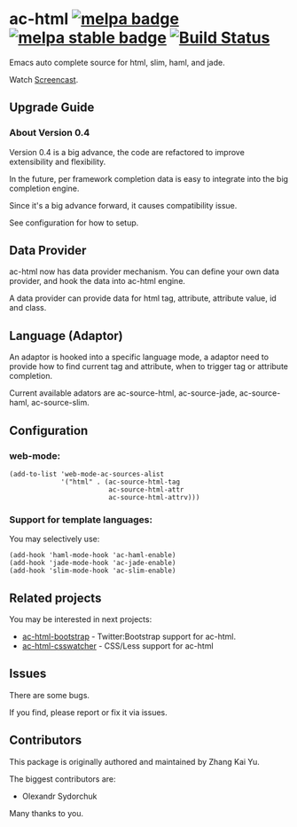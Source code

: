 ac-html [![melpa badge][melpa-badge]][melpa-link] [![melpa stable badge][melpa-stable-badge]][melpa-stable-link] [![Build Status](https://travis-ci.org/cheunghy/ac-html.png?branch=master)](https://travis-ci.org/cheunghy/ac-html)
=======

Emacs auto complete source for html, slim, haml, and jade.

Watch [Screencast](https://www.youtube.com/watch?v=UrXNgrN4d5Y).

Upgrade Guide
------

### About Version 0.4

Version 0.4 is a big advance, the code are refactored to improve extensibility and flexibility.

In the future, per framework completion data is easy to integrate into the big completion engine.

Since it's a big advance forward, it causes compatibility issue.

See configuration for how to setup.

Data Provider
------

ac-html now has data provider mechanism. You can define your own data provider, and hook the data into ac-html engine.

A data provider can provide data for html tag, attribute, attribute value, id and class.

Language (Adaptor)
------

An adaptor is hooked into a specific language mode, a adaptor need to provide how to find current tag and attribute, when to trigger tag or attribute completion.

Current available adators are ac-source-html, ac-source-jade, ac-source-haml, ac-source-slim.

Configuration
-----

### web-mode:

``` elisp
(add-to-list 'web-mode-ac-sources-alist
             '("html" . (ac-source-html-tag
                         ac-source-html-attr
                         ac-source-html-attrv)))
```

### Support for template languages:
You may selectively use:
``` elisp
(add-hook 'haml-mode-hook 'ac-haml-enable)
(add-hook 'jade-mode-hook 'ac-jade-enable)
(add-hook 'slim-mode-hook 'ac-slim-enable)
```

Related projects
-----

You may be interested in next projects:
- [ac-html-bootstrap](https://github.com/osv/ac-html-bootstrap) - Twitter:Bootstrap support for ac-html.
- [ac-html-csswatcher](https://github.com/osv/ac-html-csswatcher) - CSS/Less support for ac-html

Issues
------

There are some bugs.

If you find, please report or fix it via issues.


Contributors
------

This package is originally authored and maintained by Zhang Kai Yu.

The biggest contributors are:

- Olexandr Sydorchuk

Many thanks to you.


[melpa-link]: http://melpa.org/#/ac-html
[melpa-badge]: http://melpa.org/packages/ac-html-badge.svg
[melpa-stable-link]: http://stable.melpa.org/#/ac-html
[melpa-stable-badge]: http://stable.melpa.org/packages/ac-html-badge.svg
